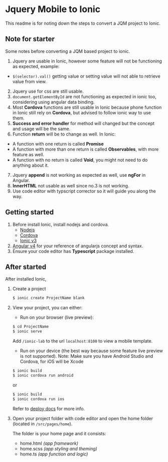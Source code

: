 # Jquery Mobile to Ionic
This readme is for noting down the steps to convert a JQM project to Ionic.

## Note for starter
Some notes before converting a JQM based project to ionic.

1. Jquery are usable in Ionic, however some feature will not be functioning as expected, example:
  - ```$(selector).val()``` getting value or setting value will not able to retrieve value from view.
2. Jquery use for css are still usable.
3. ```document.getElementById``` are not functioning as expected in ionic too, considering using angular data binding.
4. Most **Cordova** functions are still usable in Ionic because phone function in Ionic still rely on **Cordova**, but advised to follow ionic way to use them. 
5. **Success and error handler** for method will changed but the concept and usage will be the same.
6. Function **return** will be to change as well. In Ionic:
  - A function with one return is called **Promise**
  - A function with more than one return is called **Observables**, with more feature as well.
  - A function with no return is called **Void**, you might not need to do anything about it.
7. Jquery **append** is not working as expected as well, use **ngFor** in Angular.
8. **InnerHTML** not usable as well since no.3 is not working.
9. Use code editor with typscript corrector so it will guide you along the way.

## Getting started
1. Before install Ionic, install nodejs and cordova.
   - [Nodejs](https://nodejs.org/en/download/)
   - [Cordova](https://cordova.apache.org/#getstarted)
   - [Ionic v3](https://ionicframework.com/getting-started/)
2. [Angular v4](https://angular.io/) for your reference of angularjs concept and syntax.
3. Ensure your code editor has **Typescript** package installed.

## After started
After installed Ionic,
1. Create a project
   ```sh
   $ ionic create ProjectName blank
   ```
2. View your project, you can either:
   - Run on your browser (live preview):
   ```sh
   $ cd ProjectName
   $ ionic serve
   ```
   Add `/ionic-lab` to the url `localhost:8100` to view a mobile template.
   - Run on your device (the best way because some feature live preview is not supported).
     Note: Make sure you have Android Studio and Cordova, for iOS will be Xcode
   ```sh
   $ ionic build
   $ ionic cordova run android
   ```
   or
   ```sh
   $ ionic build
   $ ionic cordova run ios
   ```   
   Refer to [deploy docs](https://ionicframework.com/docs/intro/deploying/) for more info.
   

3. Open your project folder with code editor and open the home folder (located in `/src/pages/home`).

    The folder is your home page and it consists:
    - home.html *(app framework)*
    - home.scss *(app styling and theming)*
    - home.ts  *(app function and logic)*


